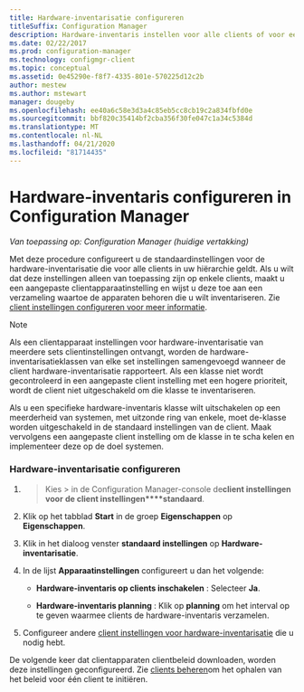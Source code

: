 ```yaml
---
title: Hardware-inventarisatie configureren
titleSuffix: Configuration Manager
description: Hardware-inventaris instellen voor alle clients of voor een verzameling in Configuration Manager.
ms.date: 02/22/2017
ms.prod: configuration-manager
ms.technology: configmgr-client
ms.topic: conceptual
ms.assetid: 0e45290e-f8f7-4335-801e-570225d12c2b
author: mestew
ms.author: mstewart
manager: dougeby
ms.openlocfilehash: ee40a6c58e3d3a4c85eb5cc8cb19c2a834fbfd0e
ms.sourcegitcommit: bbf820c35414bf2cba356f30fe047c1a34c5384d
ms.translationtype: MT
ms.contentlocale: nl-NL
ms.lasthandoff: 04/21/2020
ms.locfileid: "81714435"
---
```

# <a name="how-to-configure-hardware-inventory-in-configuration-manager"></a>Hardware-inventaris configureren in Configuration Manager

*Van toepassing op: Configuration Manager (huidige vertakking)*

Met deze procedure configureert u de standaardinstellingen voor de hardware-inventarisatie die voor alle clients in uw hiërarchie geldt. Als u wilt dat deze instellingen alleen van toepassing zijn op enkele clients, maakt u een aangepaste clientapparaatinstelling en wijst u deze toe aan een verzameling waartoe de apparaten behoren die u wilt inventariseren. Zie [client instellingen configureren voor meer informatie](../../../../core/clients/deploy/configure-client-settings.md).  

> [!NOTE]  
>  Als een clientapparaat instellingen voor hardware-inventarisatie van meerdere sets clientinstellingen ontvangt, worden de hardware-inventarisatieklassen van elke set instellingen samengevoegd wanneer de client hardware-inventarisatie rapporteert. Als een klasse niet wordt gecontroleerd in een aangepaste client instelling met een hogere prioriteit, wordt de client niet uitgeschakeld om die klasse te inventariseren. 

Als u een specifieke hardware-inventaris klasse wilt uitschakelen op een meerderheid van systemen, met uitzonde ring van enkele, moet de-klasse worden uitgeschakeld in de standaard instellingen van de client. Maak vervolgens een aangepaste client instelling om de klasse in te scha kelen en implementeer deze op de doel systemen.


### <a name="to-configure-hardware-inventory"></a>Hardware-inventarisatie configureren  

1.   > Kies > in de Configuration Manager-console de**client instellingen voor** **de client instellingen****standaard**.  

4.  Klik op het tabblad **Start** in de groep **Eigenschappen** op **Eigenschappen**.  

5.  Klik in het dialoog venster **standaard instellingen** op **Hardware-inventarisatie**.  

6.  In de lijst **Apparaatinstellingen** configureert u dan het volgende:  

    -   **Hardware-inventaris op clients inschakelen** : Selecteer **Ja**.  

    -   **Hardware-inventaris planning** : Klik op **planning** om het interval op te geven waarmee clients de hardware-inventaris verzamelen.  

7.  Configureer andere [client instellingen voor hardware-inventarisatie](../../../../core/clients/deploy/about-client-settings.md#hardware-inventory) die u nodig hebt.  

De volgende keer dat clientapparaten clientbeleid downloaden, worden deze instellingen geconfigureerd. Zie [clients beheren](../../../../core/clients/manage/manage-clients.md)om het ophalen van het beleid voor één client te initiëren.  
